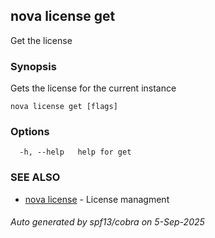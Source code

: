 ## nova license get

Get the license

### Synopsis

Gets the license for the current instance

```
nova license get [flags]
```

### Options

```
  -h, --help   help for get
```

### SEE ALSO

* [nova license](nova_license.md)	 - License managment

###### Auto generated by spf13/cobra on 5-Sep-2025
